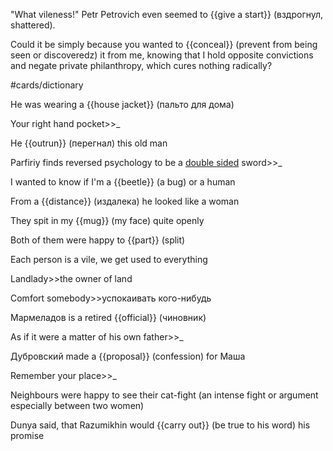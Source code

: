 "What vileness!" Petr Petrovich even seemed to {{give a start}} (вздрогнул, shattered). 

Could it be simply because you wanted to {{conceal}} (prevent from being seen or discoveredz) it from me, knowing that I hold opposite convictions and negate private philanthropy, which cures nothing radically? 

#cards/dictionary 

He was wearing a {{house jacket}} (пальто для дома) <!--SR:!2024-03-02,30,269-->

Your right hand pocket>>_

He {{outrun}} (перегнал) this old man <!--SR:!2024-03-07,24,275--> 

Parfiriy finds reversed psychology to be a <u>double sided</u> sword>>_ 

I wanted to know if I'm a {{beetle}} (a bug) or a human

From a {{distance}} (издалека) he looked like a woman <!--SR:!2024-02-21,13,277-->

They spit in my {{mug}} (my face) quite openly <!--SR:!2024-03-02,29,289-->

Both of them were happy to {{part}} (split) <!--SR:!2024-03-08,28,289-->

Each person is a vile, we get used to everything

Landlady>>the owner of land <!--SR:!2024-02-23,36,270-->

Comfort somebody>>успокаивать кого-нибудь <!--SR:!2024-03-17,34,274-->

Мармеладов is a retired {{official}} (чиновник) <!--SR:!2024-03-16,37,250-->

As if it were a matter of his own father>>_ <!--SR:!2024-02-16,7,255-->

Дубровский made a {{proposal}} (confession) for Маша <!--SR:!2024-02-12,26,270-->

Remember your place>>_ <!--SR:!2024-02-29,39,250-->

Neighbours were  happy to see their cat-fight (an intense fight or argument especially between two women)

Dunya said, that Razumikhin would {{carry out}} (be true to his word) his promise <!--SR:!2024-03-12,29,214-->

